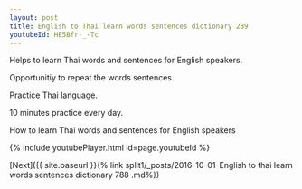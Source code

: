 ```yaml
---
layout: post
title: English to Thai learn words sentences dictionary 289 
youtubeId: HE5Bfr-_-Tc
---
```

 
 
Helps to learn Thai words and sentences for English speakers.

Opportunitiy to repeat the words sentences. 

Practice Thai language. 
 
10 minutes practice every day. 
 
How to learn Thai words and sentences for English speakers 
 
{% include youtubePlayer.html id=page.youtubeId %}
 
 
[Next]({{ site.baseurl }}{% link  split1/_posts/2016-10-01-English to thai learn words sentences dictionary 788 .md%})
 
